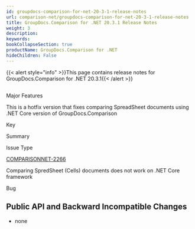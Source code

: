```yaml
---
id: groupdocs-comparison-for-net-20-3-1-release-notes
url: comparison-net/groupdocs-comparison-for-net-20-3-1-release-notes
title: GroupDocs.Comparison for .NET 20.3.1 Release Notes
weight: 3
description: 
keywords: 
bookCollapseSection: true
productName: GroupDocs.Comparison for .NET
hideChildren: False
---
```

{{< alert style="info" >}}This page contains release notes for GroupDocs.Comparison for .NET 20.3.1{{< /alert >}}

##   
Major Features

This is a hotfix version that fixes comparing SpreadSheet documents using .NET Core version of GroupDocs.Comparison

Key

Summary

Issue Type

[COMPARISONNET-2266](https://issue.lisbon.dynabic.com/issues/COMPARISONNET-2266)

Comparing SpredSheet (Cells) documents does not work on .NET Core framework

Bug

## Public API and Backward Incompatible Changes

*   none
